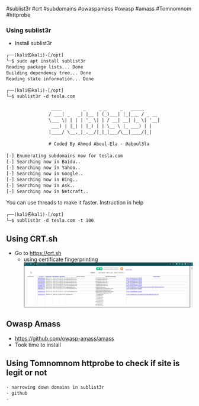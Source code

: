 
#sublist3r
#crt
#subdomains
#owaspamass
#owasp 
#amass
#Tomnomnom 
#httprobe 
### Using sublist3r

- Install sublist3r
```
┌──(kali㉿kali)-[/opt]
└─$ sudo apt install sublist3r
Reading package lists... Done
Building dependency tree... Done
Reading state information... Done

```

```
┌──(kali㉿kali)-[/opt]
└─$ sublist3r -d tesla.com

                 ____        _     _ _     _   _____
                / ___| _   _| |__ | (_)___| |_|___ / _ __
                \___ \| | | | '_ \| | / __| __| |_ \| '__|
                 ___) | |_| | |_) | | \__ \ |_ ___) | |
                |____/ \__,_|_.__/|_|_|___/\__|____/|_|

                # Coded By Ahmed Aboul-Ela - @aboul3la

[-] Enumerating subdomains now for tesla.com
[-] Searching now in Baidu..
[-] Searching now in Yahoo..
[-] Searching now in Google..
[-] Searching now in Bing..
[-] Searching now in Ask..
[-] Searching now in Netcraft..

```
You can use threads to make it faster. Instruction in help
```
┌──(kali㉿kali)-[/opt]
└─$ sublist3r -d tesla.com -t 100
```
## Using CRT.sh

- Go to https://crt.sh
	- using certificate fingerprinting
![Alt text](../crt.sh_check_what_tools_using_domain.png)

## Owasp Amass

- https://github.com/owasp-amass/amass
- Took time to install

## Using Tomnomnom httprobe to check if site is legit or not

	- narrowing down domains in sublist3r
	- github
	- 